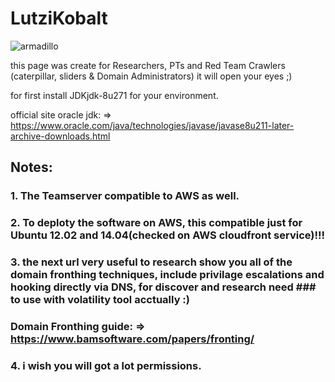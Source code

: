# LutziKobalt

![armadillo](https://user-images.githubusercontent.com/45577616/137899277-b470f31f-b885-4e02-8348-c92808e521bd.jpg)

this page was create for Researchers, PTs and Red Team Crawlers (caterpillar, sliders & Domain Administrators) it will open your eyes ;)

for first install JDKjdk-8u271 for your environment.

official site oracle jdk: => https://www.oracle.com/java/technologies/javase/javase8u211-later-archive-downloads.html

## Notes:
### 1. The Teamserver compatible to AWS as well.
### 2. To deploty the software on AWS, this compatible just for Ubuntu 12.02 and 14.04(checked on AWS cloudfront service)!!!
### 3. the next url very useful to research show you all of the domain fronthing techniques, include privilage escalations and hooking directly via DNS, for discover and research  need ### to use with  volatility tool acctually :)
### Domain Fronthing guide: => https://www.bamsoftware.com/papers/fronting/
### 4. i wish you will got a lot permissions.

